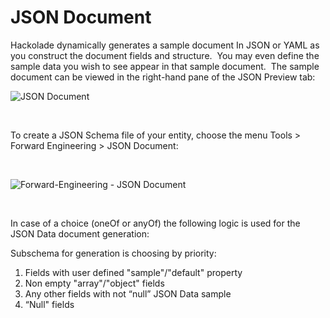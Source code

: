 # JSON Document

Hackolade dynamically generates a sample document In JSON or YAML as you construct the document fields and structure.&nbsp; You may even define the sample data you wish to see appear in that sample document.&nbsp; The sample document can be viewed in the right-hand pane of the JSON Preview tab:

![JSON Document](<lib/JSON Document.png>)

&nbsp;

To create a JSON Schema file of your entity, choose the menu Tools \> Forward Engineering \> JSON Document:

&nbsp;

![Forward-Engineering - JSON Document](<lib/Forward-Engineering - JSON Document.png>)

&nbsp;

In case of a choice (oneOf or anyOf) the following logic is used for the JSON Data document generation:

Subschema for generation is choosing by priority:

1. Fields with user defined "sample"/"default" property
1. Non empty "array"/"object" fields 
1. Any other fields with not “null” JSON Data sample
1. “Null" fields

